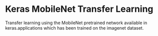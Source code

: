 # Keras MobileNet Transfer Learning
Transfer learning using the MobileNet pretrained network available in keras.applications which has been trained on the imagenet dataset.
